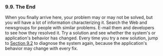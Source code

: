 ### 9.9\. The End

When you finally arrive here, your problem may or may not be solved, but you will have a lot of information characterizing it. Search the Web and newsgroups for people with similar problems. E-mail them and developers to see how they resolved it. Try a solution and see whether the system's or application's behavior has changed. Every time you try a new solution, jump to [Section 9.2](ch09lev1sec2.html#ch09lev1sec2) to diagnose the system again, because the application's behavior may change with every fix.